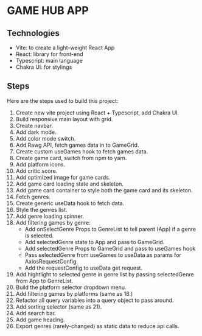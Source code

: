 # GAME HUB APP

## Technologies

- Vite: to create a light-weight React App
- React: library for front-end
- Typescript: main language
- Chakra UI: for stylings

## Steps

Here are the steps used to build this project:

1. Create new vite project using React + Typescript, add Chakra UI.
2. Build responsive main layout with grid.
3. Create navbar.
4. Add dark mode.
5. Add color mode switch.
6. Add Rawg API, fetch games data in to GameGrid.
7. Create custom useGames hook to fetch games data.
8. Create game card, switch from npm to yarn.
9. Add platform icons.
10. Add critic score.
11. Add optimized image for game cards.
12. Add game card loading state and skeleton.
13. Add game card container to style both the game card and its skeleton.
14. Fetch genres.
15. Create generic useData hook to fetch data.
16. Style the genres list.
17. Add genre loading spinner.
18. Add filtering games by genre:
    - Add onSelectGenre Props to GenreList to tell parent (App) if a genre is selected.
    - Add selectedGenre state to App and pass to GameGrid.
    - Add selectedGenre Props to GameGrid and pass to useGames hook
    - Pass selectedGenre from useGames to useData as params for AxiosRequestConfig.
    - Add the requestConfig to useData get request.
19. Add hightlight to selected genre in genre list by passing selectedGenre from App to GenreList.
20. Build the platform selector dropdown menu.
21. Add filtering games by platforms (same as 18.)
22. Refactor all query variables into a query object to pass around.
23. Add sorting selector (same as 21).
24. Add search bar.
25. Add game heading.
26. Export genres (rarely-changed) as static data to reduce api calls.
